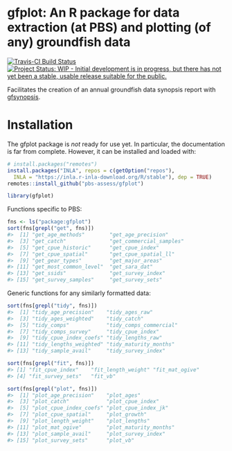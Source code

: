 # gfplot: An R package for data extraction (at PBS) and plotting (of any) groundfish data

[![Travis-CI Build
Status](https://travis-ci.org/pbs-assess/gfplot.svg?branch=master)](https://travis-ci.org/pbs-assess/gfplot)
[![Project Status: WIP - Initial development is in progress, but there
has not yet been a stable, usable release suitable for the
public.](http://www.repostatus.org/badges/latest/wip.svg)](http://www.repostatus.org/#wip)

Facilitates the creation of an annual groundfish data synopsis report
with [gfsynopsis](https://github.com/pbs-assess/gfsynopsis).

# Installation

The gfplot package is *not* ready for use yet. In particular, the
documentation is far from complete. However, it can be installed and
loaded with:

``` r
# install.packages("remotes")
install.packages("INLA", repos = c(getOption("repos"), 
  INLA = "https://inla.r-inla-download.org/R/stable"), dep = TRUE)
remotes::install_github("pbs-assess/gfplot")
```

``` r
library(gfplot)
```

Functions specific to PBS:

``` r
fns <- ls("package:gfplot")
sort(fns[grepl("get", fns)])
#>  [1] "get_age_methods"        "get_age_precision"     
#>  [3] "get_catch"              "get_commercial_samples"
#>  [5] "get_cpue_historic"      "get_cpue_index"        
#>  [7] "get_cpue_spatial"       "get_cpue_spatial_ll"   
#>  [9] "get_gear_types"         "get_major_areas"       
#> [11] "get_most_common_level"  "get_sara_dat"          
#> [13] "get_ssids"              "get_survey_index"      
#> [15] "get_survey_samples"     "get_survey_sets"
```

Generic functions for any similarly formatted data:

``` r
sort(fns[grepl("tidy", fns)])
#>  [1] "tidy_age_precision"    "tidy_ages_raw"        
#>  [3] "tidy_ages_weighted"    "tidy_catch"           
#>  [5] "tidy_comps"            "tidy_comps_commercial"
#>  [7] "tidy_comps_survey"     "tidy_cpue_index"      
#>  [9] "tidy_cpue_index_coefs" "tidy_lengths_raw"     
#> [11] "tidy_lengths_weighted" "tidy_maturity_months" 
#> [13] "tidy_sample_avail"     "tidy_survey_index"
```

``` r
sort(fns[grepl("fit", fns)])
#> [1] "fit_cpue_index"    "fit_length_weight" "fit_mat_ogive"    
#> [4] "fit_survey_sets"   "fit_vb"
```

``` r
sort(fns[grepl("plot", fns)])
#>  [1] "plot_age_precision"    "plot_ages"            
#>  [3] "plot_catch"            "plot_cpue_index"      
#>  [5] "plot_cpue_index_coefs" "plot_cpue_index_jk"   
#>  [7] "plot_cpue_spatial"     "plot_growth"          
#>  [9] "plot_length_weight"    "plot_lengths"         
#> [11] "plot_mat_ogive"        "plot_maturity_months" 
#> [13] "plot_sample_avail"     "plot_survey_index"    
#> [15] "plot_survey_sets"      "plot_vb"
```
